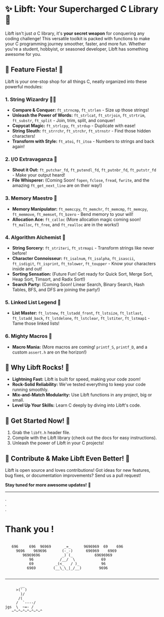 # ✨ Libft: Your Supercharged C Library 🚀

Libft isn't just *a* C library, it's **your secret weapon** for conquering any coding challenge!  This versatile toolkit is packed with functions to make your C programming journey smoother, faster, and more fun. Whether you're a student, hobbyist, or seasoned developer, Libft has something awesome for you.

## 🎉 Feature Fiesta! 🎉

Libft is your one-stop shop for all things C, neatly organized into these powerful modules:

### 1. String Wizardry 🧙‍♂️

* **Compare & Conquer:**  `ft_strncmp`, `ft_strlen` - Size up those strings!
* **Unleash the Power of Words:** `ft_strlcat`, `ft_strjoin`, `ft_strtrim`, `ft_substr`, `ft_split` -  Join, trim, split, and conquer!
* **Copycat Magic:** `ft_strlcpy`, `ft_strdup` - Duplicate with ease!
* **String Sleuth:** `ft_strrchr`, `ft_strchr`, `ft_strnstr` - Find those hidden characters!
* **Transform with Style:** `ft_atoi`, `ft_itoa` -  Numbers to strings and back again!

### 2. I/O Extravaganza 🎤

* **Shout it Out:** `ft_putchar_fd`, `ft_putendl_fd`, `ft_putnbr_fd`, `ft_putstr_fd` -  Make your output heard!
* **File Whisperer:** (Coming Soon!  `fopen`, `fclose`, `fread`, `fwrite`, and the amazing `ft_get_next_line` are on their way!)

### 3. Memory Maestro 🧠

* **Memory Manipulator:** `ft_memccpy`, `ft_memchr`, `ft_memcmp`, `ft_memcpy`, `ft_memmove`, `ft_memset`, `ft_bzero` -  Bend memory to your will!
* **Allocation Ace:** `ft_calloc` (More allocation magic coming soon! `ft_malloc`, `ft_free`, and `ft_realloc` are in the works!)

### 4. Algorithm Alchemist 🧪

* **String Sorcery:** `ft_striteri`, `ft_strmapi` -  Transform strings like never before!
* **Character Connoisseur:** `ft_isalnum`, `ft_isalpha`, `ft_isascii`, `ft_isdigit`, `ft_isprint`, `ft_tolower`, `ft_toupper` -  Know your characters inside and out!
* **Sorting Sensation:** (Future Fun! Get ready for Quick Sort, Merge Sort, Heap Sort, Timsort, and Radix Sort!)
* **Search Party:** (Coming Soon! Linear Search, Binary Search, Hash Tables, BFS, and DFS are joining the party!)

### 5. Linked List Legend 🔗

* **List Master:** `ft_lstnew`, `ft_lstadd_front`, `ft_lstsize`, `ft_lstlast`, `ft_lstadd_back`, `ft_lstdelone`, `ft_lstclear`, `ft_lstiter`, `ft_lstmap1` -  Tame those linked lists!

### 6. Mighty Macros 💪

* **Macro Mania:** (More macros are coming!  `printf_S`, `printf_D`, and a custom `assert.h` are on the horizon!)

## 🌟 Why Libft Rocks! 🌟

* **Lightning Fast:** Libft is built for speed, making your code zoom!
* **Rock-Solid Reliability:**  We've tested everything to keep your code running smoothly.
* **Mix-and-Match Modularity:** Use Libft functions in any project, big or small.
* **Level Up Your Skills:**  Learn C deeply by diving into Libft's code.

## 🚀 Get Started Now! 🚀

1. Grab the `libft.h` header file.
2. Compile with the Libft library (check out the docs for easy instructions).
3. Unleash the power of Libft in your C projects!

## 🙌 Contribute & Make Libft Even Better! 🙌

Libft is open source and loves contributions! Got ideas for new features, bug fixes, or documentation improvements? Send us a pull request!

**Stay tuned for more awesome updates!** 🎉


---
.  
.  
.  

# Thank you !
  

``` 
							
   696     696  96969      _=_      9696969  69    696
     9696    969696       (-_-)      696969    6969
        96969696          _) (_          69696969
           96            /__/  \            69
           69          _(<_   / )_          96
          6969        (__\_\_|_/__)        9696


```

------------------------------------------------




```
       __  
     >(' )  
       )/  
      /(  
     /  `----/  
jgs  \  ~=- /  
   ~^~^~^~^~^~^~^
```
